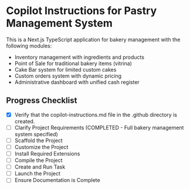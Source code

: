 # Copilot Instructions for Pastry Management System

This is a Next.js TypeScript application for bakery management with the following modules:
- Inventory management with ingredients and products
- Point of Sale for traditional bakery items (vitrina)
- Cake Bar system for limited custom cakes  
- Custom orders system with dynamic pricing
- Administrative dashboard with unified cash register

## Progress Checklist

- [x] Verify that the copilot-instructions.md file in the .github directory is created.
- [ ] Clarify Project Requirements (COMPLETED - Full bakery management system specified)
- [ ] Scaffold the Project
- [ ] Customize the Project
- [ ] Install Required Extensions
- [ ] Compile the Project
- [ ] Create and Run Task
- [ ] Launch the Project
- [ ] Ensure Documentation is Complete